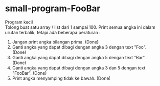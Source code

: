 # small-program-FooBar
Program kecil    
Tolong buat satu array / list dari 1 sampai 100. Print semua angka ini dalam urutan terbalik, tetapi ada beberapa peraturan : 
1. Jangan print angka bilangan prima. (Done)
2. Ganti angka yang dapat dibagi dengan angka 3 dengan text "Foo". (Done)
3. Ganti angka yang dapat dibagi dengan angka 5 dengan text "Bar". (Done)
4. Ganti angka yang dapat dibagi dengan angka 3 dan 5 dengan text "FooBar". (Done)
5. Print angka menyamping tidak ke bawah. (Done)